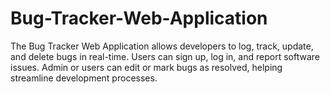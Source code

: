 # Bug-Tracker-Web-Application
The Bug Tracker Web Application allows developers to log, track, update, and delete bugs in real-time. Users can sign up, log in, and report software issues. Admin or users can edit or mark bugs as resolved, helping streamline development processes.
